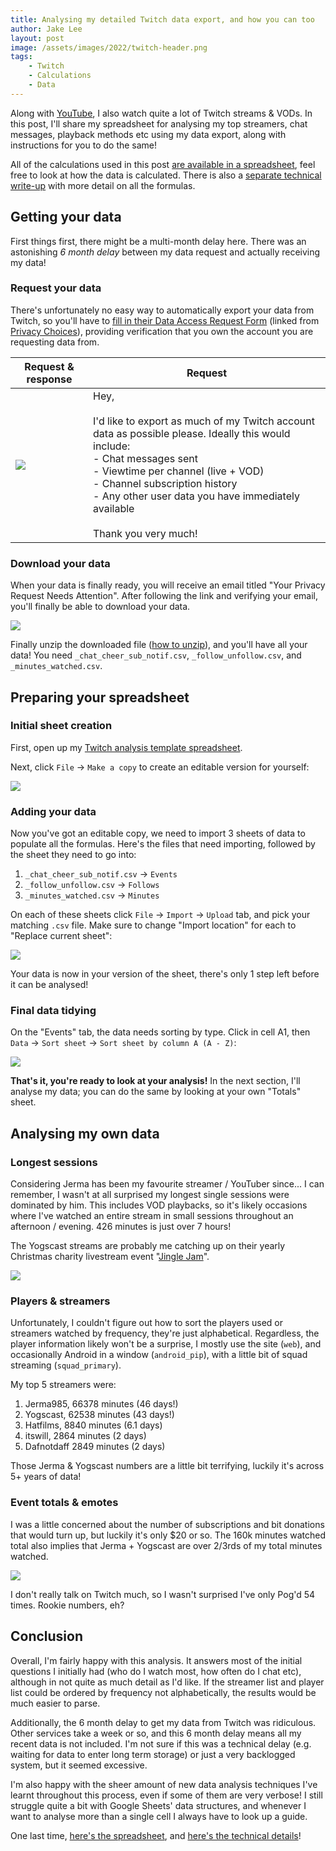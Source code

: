 ```yaml
---
title: Analysing my detailed Twitch data export, and how you can too
author: Jake Lee
layout: post
image: /assets/images/2022/twitch-header.png
tags:
    - Twitch
    - Calculations
    - Data
---
```


Along with [YouTube](/analysing-my-youtube-subscriptions/), I also watch quite a lot of Twitch streams & VODs. In this post, I'll share my spreadsheet for analysing my top streamers, chat messages, playback methods etc using my data export, along with instructions for you to do the same! 

All of the calculations used in this post [are available in a spreadsheet](https://docs.google.com/spreadsheets/d/16bE6egEtML9t6rPVaqtLMZU7pPjixSlmG_JhVQ0dJkY/edit?usp=sharing), feel free to look at how the data is calculated. There is also a [separate technical write-up](https://blog.jakelee.co.uk/6-useful-google-sheets-techniques) with more detail on all the formulas.

## Getting your data

First things first, there might be a multi-month delay here. There was an astonishing *6 month delay* between my data request and actually receiving my data!

### Request your data

There's unfortunately no easy way to automatically export your data from Twitch, so you'll have to [fill in their Data Access Request Form](https://www.twitch.tv/p/en/legal/privacy-choices/#:~:text=hold%20about%20you%2C-,submit%20your%20request%20here.,-You%20will%20need) (linked from [Privacy Choices](https://www.twitch.tv/p/en/legal/privacy-choices/)), providing verification that you own the account you are requesting data from.

| Request & response | Request |
| --- | --- |
| [![](/assets/images/2022/twitch-request-thumbnail.png)](/assets/images/2022/twitch-request.png) | Hey,<br><br>I'd like to export as much of my Twitch account data as possible please. Ideally this would include:<br>- Chat messages sent<br>- Viewtime per channel (live + VOD)<br>- Channel subscription history<br>- Any other user data you have immediately available<br><br>Thank you very much! |

### Download your data 

When your data is finally ready, you will receive an email titled "Your Privacy Request Needs Attention". After following the link and verifying your email, you'll finally be able to download your data.

[![](/assets/images/2022/twitch-download.png)](/assets/images/2022/twitch-download.png)

Finally unzip the downloaded file ([how to unzip](https://support.microsoft.com/en-us/windows/zip-and-unzip-files-f6dde0a7-0fec-8294-e1d3-703ed85e7ebc)), and you'll have all your data! You need `_chat_cheer_sub_notif.csv`, `_follow_unfollow.csv`, and `_minutes_watched.csv`.

## Preparing your spreadsheet

### Initial sheet creation
First, open up my [Twitch analysis template spreadsheet](https://docs.google.com/spreadsheets/d/11faLlOZjgjIRu5zCa9KMKONDCnDs1ZpzDy_mozxVjSg/edit). 

Next, click `File` -> `Make a copy` to create an editable version for yourself:

[![](/assets/images/2022/twitch-copy.png)](/assets/images/2022/twitch-copy.png)

### Adding your data

Now you've got an editable copy, we need to import 3 sheets of data to populate all the formulas. Here's the files that need importing, followed by the sheet they need to go into:

1. `_chat_cheer_sub_notif.csv` -> `Events`
2. `_follow_unfollow.csv` -> `Follows`
3. `_minutes_watched.csv` -> `Minutes`

On each of these sheets click `File` -> `Import` -> `Upload` tab, and pick your matching `.csv` file. Make sure to change "Import location" for each to "Replace current sheet":

[![](/assets/images/2022/twitch-import.png)](/assets/images/2022/twitch-import.png)

Your data is now in your version of the sheet, there's only 1 step left before it can be analysed!

### Final data tidying

On the "Events" tab, the data needs sorting by type. Click in cell A1, then `Data` -> `Sort sheet` -> `Sort sheet by column A (A - Z)`:

[![](/assets/images/2022/twitch-sort.png)](/assets/images/2022/twitch-sort.png)

**That's it, you're ready to look at your analysis!** In the next section, I'll analyse my data; you can do the same by looking at your own "Totals" sheet.

## Analysing my own data

### Longest sessions

Considering Jerma has been my favourite streamer / YouTuber since... I can remember, I wasn't at all surprised my longest single sessions were dominated by him. This includes VOD playbacks, so it's likely occasions where I've watched an entire stream in small sessions throughout an afternoon / evening. 426 minutes is just over 7 hours!

The Yogscast streams are probably me catching up on their yearly Christmas charity livestream event "[Jingle Jam](https://www.jinglejam.co.uk/)".

[![](/assets/images/2022/twitch-longest-session.png)](/assets/images/2022/twitch-longest-session.png)

### Players & streamers

Unfortunately, I couldn't figure out how to sort the players used or streamers watched by frequency, they're just alphabetical. Regardless, the player information likely won't be a surprise, I mostly use the site (`web`), and occasionally Android in a window (`android_pip`), with a little bit of squad streaming (`squad_primary`). 

My top 5 streamers were:
1. Jerma985, 66378 minutes (46 days!)
2. Yogscast, 62538 minutes (43 days!)
3. Hatfilms, 8840 minutes (6.1 days)
4. itswill, 2864 minutes  (2 days)
5. Dafnotdaff 2849 minutes (2 days)

Those Jerma & Yogscast numbers are a little bit terrifying, luckily it's across 5+ years of data!

### Event totals & emotes

I was a little concerned about the number of subscriptions and bit donations that would turn up, but luckily it's only $20 or so. The 160k minutes watched total also implies that Jerma + Yogscast are over 2/3rds of my total minutes watched. 

[![](/assets/images/2022/twitch-event-totals.png)](/assets/images/2022/twitch-event-totals.png)

I don't really talk on Twitch much, so I wasn't surprised I've only Pog'd 54 times. Rookie numbers, eh?

## Conclusion

Overall, I'm fairly happy with this analysis. It answers most of the initial questions I initially had (who do I watch most, how often do I chat etc), although in not quite as much detail as I'd like. If the streamer list and player list could be ordered by frequency not alphabetically, the results would be much easier to parse.

Additionally, the 6 month delay to get my data from Twitch was ridiculous. Other services take a week or so, and this 6 month delay means all my recent data is not included. I'm not sure if this was a technical delay (e.g. waiting for data to enter long term storage) or just a very backlogged system, but it seemed excessive.

I'm also happy with the sheer amount of new data analysis techniques I've learnt throughout this process, even if some of them are very verbose! I still struggle quite a bit with Google Sheets' data structures, and whenever I want to analyse more than a single cell I always have to look up a guide. 

One last time, [here's the spreadsheet](https://docs.google.com/spreadsheets/d/16bE6egEtML9t6rPVaqtLMZU7pPjixSlmG_JhVQ0dJkY/edit?usp=sharing), and [here's the technical details](https://blog.jakelee.co.uk/6-useful-google-sheets-techniques)!